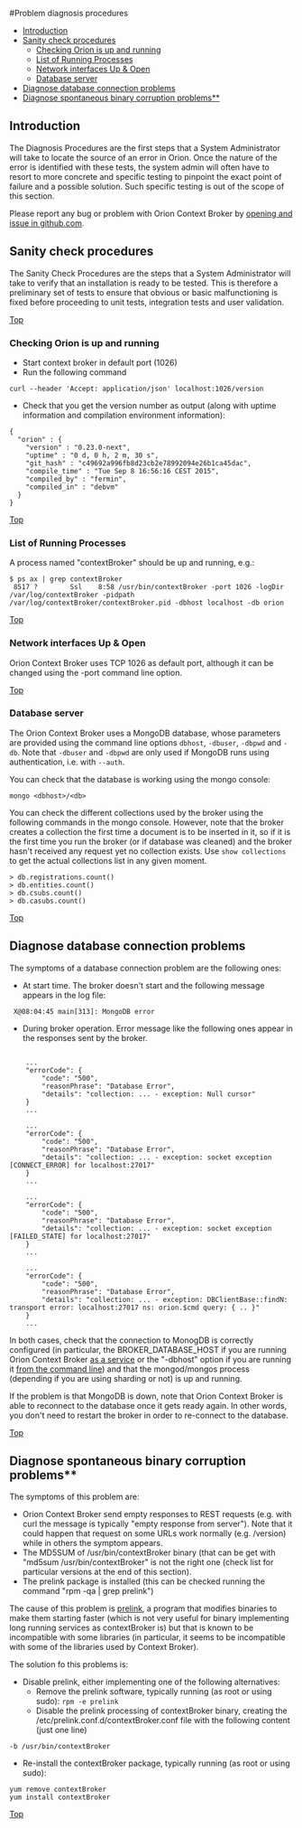 #<a name="top"></a>Problem diagnosis procedures

* [Introduction](#introduction)
* [Sanity check procedures](#sanity-check-procedures)
    * [Checking Orion is up and running](#checking-orion-is-up-and-running)
    * [List of Running Processes](#list-of-running-processes)
    * [Network interfaces Up & Open](#network-interfaces-up--open)
    * [Database server](#database-server)
* [Diagnose database connection problems](#diagnose-database-connection-problems)
* [Diagnose spontaneous binary corruption problems**](#diagnose-spontaneous-binary-corruption-problems**)
	  
## Introduction

The Diagnosis Procedures are the first steps that a System Administrator
will take to locate the source of an error in Orion. Once the nature of
the error is identified with these tests, the system admin will often
have to resort to more concrete and specific testing to pinpoint the
exact point of failure and a possible solution. Such specific testing is
out of the scope of this section.

Please report any bug or problem with Orion Context Broker by [opening and issue in github.com](https://github.com/telefonicaid/fiware-orion/issues/new).

## Sanity check procedures

The Sanity Check Procedures are the steps that a System Administrator
will take to verify that an installation is ready to be tested. This is
therefore a preliminary set of tests to ensure that obvious or basic
malfunctioning is fixed before proceeding to unit tests, integration
tests and user validation.

[Top](#top)

### Checking Orion is up and running

-   Start context broker in default port (1026)
-   Run the following command

```
curl --header 'Accept: application/json' localhost:1026/version
```

-   Check that you get the version number as output (along with uptime
    information and compilation environment information):

```
{
  "orion" : {
    "version" : "0.23.0-next",
    "uptime" : "0 d, 0 h, 2 m, 30 s",
    "git_hash" : "c49692a996fb8d23cb2e78992094e26b1ca45dac",
    "compile_time" : "Tue Sep 8 16:56:16 CEST 2015",
    "compiled_by" : "fermin",
    "compiled_in" : "debvm"
  }
}
```

[Top](#top)

### List of Running Processes

A process named "contextBroker" should be up and running, e.g.:

```
$ ps ax | grep contextBroker
 8517 ?        Ssl    8:58 /usr/bin/contextBroker -port 1026 -logDir /var/log/contextBroker -pidpath /var/log/contextBroker/contextBroker.pid -dbhost localhost -db orion
```

[Top](#top)

### Network interfaces Up & Open

Orion Context Broker uses TCP 1026 as default port, although it can be
changed using the -port command line option.

[Top](#top)

### Database server

The Orion Context Broker uses a MongoDB database, whose parameters are
provided using the command line options `dbhost`, `-dbuser`, `-dbpwd`
and `-db`. Note that `-dbuser` and `-dbpwd` are only used if MongoDB
runs using authentication, i.e. with `--auth`.

You can check that the database is working using the mongo console:

```
mongo <dbhost>/<db>
```

You can check the different collections used by the broker using the
following commands in the mongo console. However, note that the broker
creates a collection the first time a document is to be inserted in it,
so if it is the first time you run the broker (or if database was
cleaned) and the broker hasn't received any request yet no collection
exists. Use `show collections` to get the actual collections list in any
given moment.

```
> db.registrations.count()
> db.entities.count()
> db.csubs.count()
> db.casubs.count()
```

[Top](#top)

## Diagnose database connection problems

The symptoms of a database connection problem are the following ones:

-   At start time. The broker doesn't start and the following message
    appears in the log file:

` X@08:04:45 main[313]: MongoDB error`

-   During broker operation. Error message like the following ones
    appear in the responses sent by the broker.   

```

    ...
    "errorCode": {
        "code": "500",
        "reasonPhrase": "Database Error",
        "details": "collection: ... - exception: Null cursor"
    }
    ...

    ...
    "errorCode": {
        "code": "500",
        "reasonPhrase": "Database Error",
        "details": "collection: ... - exception: socket exception [CONNECT_ERROR] for localhost:27017"
    }
    ...

    ...
    "errorCode": {
        "code": "500",
        "reasonPhrase": "Database Error",
        "details": "collection: ... - exception: socket exception [FAILED_STATE] for localhost:27017"
    }
    ...

    ...
    "errorCode": {
        "code": "500",
        "reasonPhrase": "Database Error",
        "details": "collection: ... - exception: DBClientBase::findN: transport error: localhost:27017 ns: orion.$cmd query: { .. }"
    }
    ...

```

In both cases, check that the connection to MonogDB is correctly
configured (in particular, the BROKER\_DATABASE\_HOST if you are running
Orion Context Broker [as a service](../../../README.md#as-system-service) or
the "-dbhost" option if you are running it [from the command
line](cli.md)) and that the mongod/mongos
process (depending if you are using sharding or not) is up and running.

If the problem is that MongoDB is down, note that Orion Context Broker
is able to reconnect to the database once it gets ready again. In other
words, you don't need to restart the broker in order to re-connect to
the database.

[Top](#top)

## Diagnose spontaneous binary corruption problems**

The symptoms of this problem are:

-   Orion Context Broker send empty responses to REST requests (e.g.
    with curl the message is typically "empty response from server").
    Note that it could happen that request on some URLs work
    normally (e.g. /version) while in others the symptom appears.
-   The MD5SUM of /usr/bin/contextBroker binary (that can be get with
    "md5sum /usr/bin/contextBroker" is not the right one (check list for
    particular versions at the end of this section).
-   The prelink package is installed (this can be checked running the
    command "rpm -qa | grep prelink")

The cause of this problem is
[prelink](http://en.wikipedia.org/wiki/Prelink), a program that modifies
binaries to make them starting faster (which is not very useful for
binary implementing long running services as contextBroker is) but that
is known to be incompatible with some libraries (in particular, it seems
to be incompatible with some of the libraries used by Context Broker).

The solution fo this problems is:

-   Disable prelink, either implementing one of the following
    alternatives:
    -   Remove the prelink software, typically running (as root or using
        sudo): `rpm -e prelink`
    -   Disable the prelink processing of contextBroker binary, creating
        the /etc/prelink.conf.d/contextBroker.conf file with the
        following content (just one line)

```
-b /usr/bin/contextBroker
```

-   Re-install the contextBroker package, typically running (as root or
    using sudo):

```
yum remove contextBroker
yum install contextBroker
```
[Top](#top)


